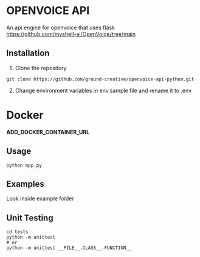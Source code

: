 # OPENVOICE API

An api engine for openvoice that uses flask<br />
https://github.com/myshell-ai/OpenVoice/tree/main

## Installation

1) Clone the repository
```
git clone https://github.com/ground-creative/openvoice-api-python.git
```

2) Change environment variables in env.sample file and rename it to .env

# Docker

__ADD_DOCKER_CONTAINER_URL__

## Usage

```
python app.py
```

## Examples

Look inside example folder

## Unit Testing

```
cd tests
python -m unittest
# or
python -m unittest __FILE__.CLASS__.FUNCTION__
```
